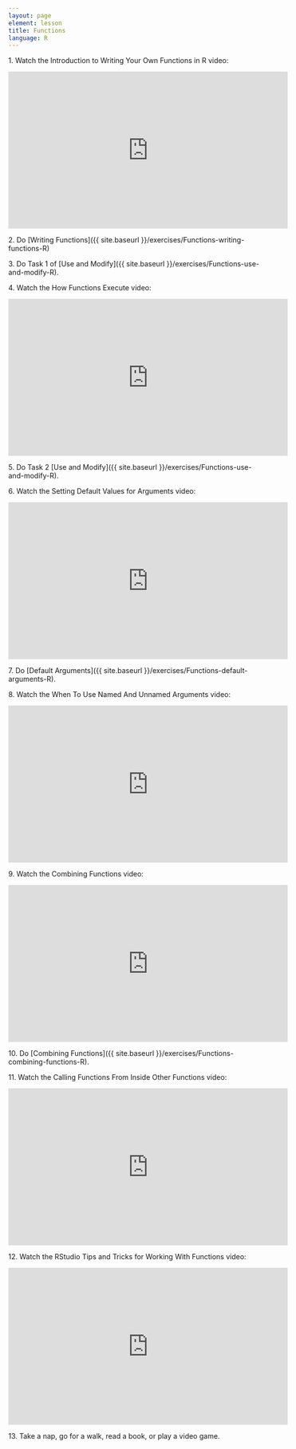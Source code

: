 ```yaml
---
layout: page
element: lesson
title: Functions
language: R
---
```


1\. Watch the Introduction to Writing Your Own Functions in R video:

<iframe title="Introduction to Writing Your Own Functions in R video" width="560" height="315" src="https://www.youtube.com/embed/p8tAQx7ijXE" frameborder="0" allow="accelerometer; autoplay; clipboard-write; encrypted-media; gyroscope; picture-in-picture" allowfullscreen></iframe>

2\. Do [Writing Functions]({{ site.baseurl }}/exercises/Functions-writing-functions-R)

3\. Do Task 1 of [Use and Modify]({{ site.baseurl }}/exercises/Functions-use-and-modify-R).

4\. Watch the How Functions Execute video:

<iframe title="How Functions Execute video" width="560" height="315" src="https://www.youtube.com/embed/GnABzUtHiJo" frameborder="0" allow="accelerometer; autoplay; clipboard-write; encrypted-media; gyroscope; picture-in-picture" allowfullscreen></iframe>

5\. Do Task 2 [Use and Modify]({{ site.baseurl }}/exercises/Functions-use-and-modify-R).

6\. Watch the Setting Default Values for Arguments video:

<iframe title="Setting Default Values for Arguments video" width="560" height="315" src="https://www.youtube.com/embed/dHWoaLUUXQE" frameborder="0" allow="accelerometer; autoplay; clipboard-write; encrypted-media; gyroscope; picture-in-picture" allowfullscreen></iframe>

7\. Do [Default Arguments]({{ site.baseurl }}/exercises/Functions-default-arguments-R).

8\. Watch the When To Use Named And Unnamed Arguments video:

<iframe title="When To Use Named And Unnamed Arguments video" width="560" height="315" src="https://www.youtube.com/embed/pAVsqyc372s " frameborder="0" allow="accelerometer; autoplay; clipboard-write; encrypted-media; gyroscope; picture-in-picture" allowfullscreen></iframe>

9\. Watch the Combining Functions video:

<iframe title="Combining Functions video" width="560" height="315" src="https://www.youtube.com/embed/D2gr0rBegP0" frameborder="0" allow="accelerometer; autoplay; clipboard-write; encrypted-media; gyroscope; picture-in-picture" allowfullscreen></iframe>

10\. Do [Combining Functions]({{ site.baseurl }}/exercises/Functions-combining-functions-R).

11\. Watch the Calling Functions From Inside Other Functions video:

<iframe title="Calling Functions From Inside Other Functions video" width="560" height="315" src="https://www.youtube.com/embed/SGtIDhWnBQ8" frameborder="0" allow="accelerometer; autoplay; clipboard-write; encrypted-media; gyroscope; picture-in-picture" allowfullscreen></iframe>

12\. Watch the RStudio Tips and Tricks for Working With Functions video:

<iframe title="RStudio Tips and Tricks for Working With Functions video" width="560" height="315" src="https://www.youtube.com/embed/UdkIGmh383Y" frameborder="0" allow="accelerometer; autoplay; clipboard-write; encrypted-media; gyroscope; picture-in-picture" allowfullscreen></iframe>

13\. Take a nap, go for a walk, read a book, or play a video game.
